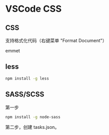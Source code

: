 # VSCode CSS

## CSS

支持格式化代码（右键菜单 "Format Document"）

emmet

## less

```sh
npm install -g less
```

## SASS/SCSS

第一步

```sh
npm install -g node-sass
```

第二步，创建 tasks.json。

